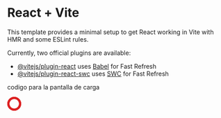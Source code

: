 # React + Vite

This template provides a minimal setup to get React working in Vite with HMR and some ESLint rules.

Currently, two official plugins are available:

- [@vitejs/plugin-react](https://github.com/vitejs/vite-plugin-react/blob/main/packages/plugin-react/README.md) uses [Babel](https://babeljs.io/) for Fast Refresh
- [@vitejs/plugin-react-swc](https://github.com/vitejs/vite-plugin-react-swc) uses [SWC](https://swc.rs/) for Fast Refresh


codigo para la pantalla de carga 

<div class="spinner"></div>

<style>
.spinner {
   position: relative;
   width: 22.4px;
   height: 22.4px;
}

.spinner::before,
.spinner::after {
   content: '';
   width: 100%;
   height: 100%;
   display: block;
   animation: spinner-b4c8mmmd 0.5s backwards, spinner-49opz7md 1.25s 0.5s infinite ease;
   border: 5.6px solid #dc2021;
   border-radius: 50%;
   box-shadow: 0 -33.6px 0 -5.6px #dc2021;
   position: absolute;
}

.spinner::after {
   animation-delay: 0s, 1.25s;
}

@keyframes spinner-b4c8mmmd {
   from {
      box-shadow: 0 0 0 -5.6px #dc2021;
   }
}

@keyframes spinner-49opz7md {
   to {
      transform: rotate(360deg);
   }
}
</style>

